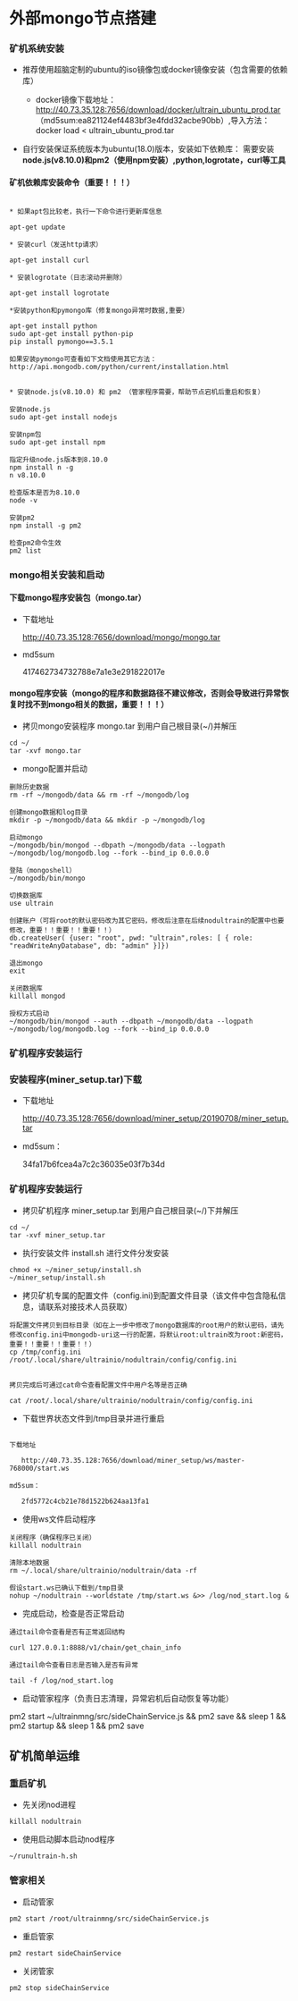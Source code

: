 # 外部mongo节点搭建


### 矿机系统安装

* 推荐使用超脑定制的ubuntu的iso镜像包或docker镜像安装（包含需要的依赖库）

    * docker镜像下载地址：http://40.73.35.128:7656/download/docker/ultrain_ubuntu_prod.tar
    （md5sum:ea821124ef4483bf3e4fdd32acbe90bb）,导入方法：docker load < ultrain_ubuntu_prod.tar

* 自行安装保证系统版本为ubuntu(18.0)版本，安装如下依赖库： 需要安装**node.js(v8.10.0)和pm2（使用npm安装）,python,logrotate，curl等工具**

#### 矿机依赖库安装命令（重要！！！）

```text

* 如果apt包比较老，执行一下命令进行更新库信息

apt-get update

* 安装curl（发送http请求）

apt-get install curl

* 安装logrotate（日志滚动并删除）

apt-get install logrotate

*安装python和pymongo库（修复mongo异常时数据,重要）

apt-get install python
sudo apt-get install python-pip
pip install pymongo==3.5.1

如果安装pymongo可查看如下文档使用其它方法： http://api.mongodb.com/python/current/installation.html


* 安装node.js(v8.10.0) 和 pm2 （管家程序需要，帮助节点宕机后重启和恢复）

安装node.js
sudo apt-get install nodejs

安装npm包
sudo apt-get install npm

指定升级node.js版本到8.10.0
npm install n -g
n v8.10.0

检查版本是否为8.10.0
node -v

安装pm2
npm install -g pm2

检查pm2命令生效
pm2 list
```

### mongo相关安装和启动

#### 下载mongo程序安装包（mongo.tar）

* 下载地址

   http://40.73.35.128:7656/download/mongo/mongo.tar

* md5sum

    417462734732788e7a1e3e291822017e

#### mongo程序安装（mongo的程序和数据路径不建议修改，否则会导致进行异常恢复时找不到mongo相关的数据，重要！！！）

* 拷贝mongo安装程序 mongo.tar 到用户自己根目录(~/)并解压
```text
cd ~/
tar -xvf mongo.tar
```

* mongo配置并启动
```text
删除历史数据
rm -rf ~/mongodb/data && rm -rf ~/mongodb/log

创建mongo数据和log目录
mkdir -p ~/mongodb/data && mkdir -p ~/mongodb/log

启动mongo
~/mongodb/bin/mongod --dbpath ~/mongodb/data --logpath ~/mongodb/log/mongodb.log --fork --bind_ip 0.0.0.0

登陆（mongoshell）
~/mongodb/bin/mongo

切换数据库
use ultrain

创建账户（可将root的默认密码改为其它密码，修改后注意在后续nodultrain的配置中也要修改，重要！！重要！！重要！！）
db.createUser( {user: "root", pwd: "ultrain",roles: [ { role: "readWriteAnyDatabase", db: "admin" }]})

退出mongo
exit

关闭数据库
killall mongod

授权方式启动
~/mongodb/bin/mongod --auth --dbpath ~/mongodb/data --logpath ~/mongodb/log/mongodb.log --fork --bind_ip 0.0.0.0
```

### 矿机程序安装运行

### 安装程序(miner_setup.tar)下载

* 下载地址
    
    http://40.73.35.128:7656/download/miner_setup/20190708/miner_setup.tar
    
* md5sum： 

    34fa17b6fcea4a7c2c36035e03f7b34d


### 矿机程序安装运行
* 拷贝矿机程序 miner_setup.tar 到用户自己根目录(~/)下并解压
```text
cd ~/
tar -xvf miner_setup.tar
```
* 执行安装文件 install.sh 进行文件分发安装
```text
chmod +x ~/miner_setup/install.sh
~/miner_setup/install.sh
```

* 拷贝矿机专属的配置文件（config.ini)到配置文件目录（该文件中包含隐私信息，请联系对接技术人员获取）

```text
将配置文件拷贝到目标目录（如在上一步中修改了mongo数据库的root用户的默认密码，请先修改config.ini中mongodb-uri这一行的配置，将默认root:ultrain改为root:新密码，重要！！重要！！重要！！）
cp /tmp/config.ini /root/.local/share/ultrainio/nodultrain/config/config.ini


拷贝完成后可通过cat命令查看配置文件中用户名等是否正确

cat /root/.local/share/ultrainio/nodultrain/config/config.ini
```

* 下载世界状态文件到/tmp目录并进行重启


```text

下载地址
    
   http://40.73.35.128:7656/download/miner_setup/ws/master-768000/start.ws
    
md5sum： 

   2fd5772c4cb21e78d1522b624aa13fa1
```


* 使用ws文件启动程序

```text
关闭程序（确保程序已关闭）
killall nodultrain

清除本地数据
rm ~/.local/share/ultrainio/nodultrain/data -rf

假设start.ws已确认下载到/tmp目录
nohup ~/nodultrain --worldstate /tmp/start.ws &>> /log/nod_start.log &

```
    
* 完成启动，检查是否正常启动 

```text
通过tail命令查看是否有正常返回结构

curl 127.0.0.1:8888/v1/chain/get_chain_info

通过tail命令查看日志是否输入是否有异常

tail -f /log/nod_start.log
```

* 启动管家程序（负责日志清理，异常宕机后自动恢复等功能）

pm2 start ~/ultrainmng/src/sideChainService.js && pm2 save && sleep 1 && pm2 startup && sleep 1 && pm2 save 


## 矿机简单运维

### 重启矿机

* 先关闭nod进程
```text
killall nodultrain
```

* 使用启动脚本启动nod程序
```text
~/runultrain-h.sh
```

### 管家相关

* 启动管家

```text
pm2 start /root/ultrainmng/src/sideChainService.js
```

* 重启管家
```text
pm2 restart sideChainService
```

* 关闭管家
```test
pm2 stop sideChainService
```


    
    
    



